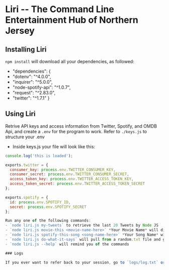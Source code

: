# Liri -- The Command Line Entertainment Hub of Northern Jersey

## Installing Liri
`npm install` will download all your dependencies, as followed: 
- "dependencies": {
-   "dotenv": "^4.0.0",
-   "inquirer": "^5.0.0",
-   "node-spotify-api": "^1.0.7",
-   "request": "^2.83.0",
-   "twitter": "^1.7.1"
  }
## Using Liri
Retrive API keys and access information from Twitter, Spotify, and OMDB Api, and create a `.env` for the program to work. Refer to `./keys.js` to structure your .env
* Inside keys.js your file will look like this:

```js
console.log('this is loaded');

exports.twitter = {
  consumer_key: process.env.TWITTER_CONSUMER_KEY,
  consumer_secret: process.env.TWITTER_CONSUMER_SECRET,
  access_token_key: process.env.TWITTER_ACCESS_TOKEN_KEY,
  access_token_secret: process.env.TWITTER_ACCESS_TOKEN_SECRET
};

exports.spotify = {
  id: process.env.SPOTIFY_ID,
  secret: process.env.SPOTIFY_SECRET
};

Run any one of the following commands:
- `node liri.js my-tweets` to retrieve the last 20 Tweets by Node JS
- `node liri.js movie-this <movie-name-here>` *Your Movie Name* will display information about the title of your favorite movie. Get the Title, Year, Review Scores, Actors List, Countries Invovled in Shooting, and more.
- `node liri.js spotify-this-song <song-name-here>` *Your Song Name* will retreive your Songs Title, Artist, Genre, and a link to the resource in the Spotify API
- `node liri.js do-what-it-says` will pull from a random.txt file and give you something neat!
- `node liri.js --help` will remind you of the commands

### Logs

If you ever want to refer back to your session, go to `logs/log.txt` or `logs/errors.txt` to see your results.

